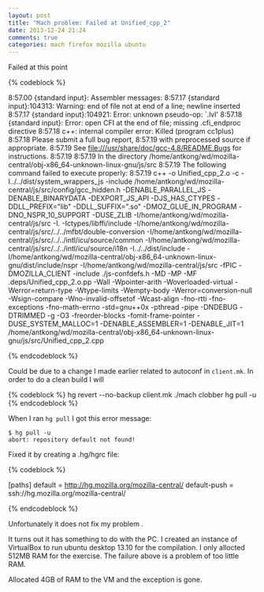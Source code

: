 ```yaml
---
layout: post
title: "Mach problem: Failed at Unified_cpp_2"
date: 2013-12-24 21:24
comments: true
categories: mach firefox mozilla ubuntu 
---
```


Failed at this point

{% codeblock %}

 8:57.00 {standard input}: Assembler messages:
 8:57.17 {standard input}:104313: Warning: end of file not at end of a line; newline inserted
 8:57.17 {standard input}:104921: Error: unknown pseudo-op: `.lvl'
 8:57.18 {standard input}: Error: open CFI at the end of file; missing .cfi_endproc directive
 8:57.18 c++: internal compiler error: Killed (program cc1plus)
 8:57.18 Please submit a full bug report,
 8:57.19 with preprocessed source if appropriate.
 8:57.19 See <file:///usr/share/doc/gcc-4.8/README.Bugs> for instructions.
 8:57.19 
 8:57.19 In the directory  /home/antkong/wd/mozilla-central/obj-x86_64-unknown-linux-gnu/js/src
 8:57.19 The following command failed to execute properly:
 8:57.19 c++ -o Unified_cpp_2.o -c -I../../dist/system_wrappers_js -include /home/antkong/wd/mozilla-central/js/src/config/gcc_hidden.h -DENABLE_PARALLEL_JS -DENABLE_BINARYDATA -DEXPORT_JS_API -DJS_HAS_CTYPES -DDLL_PREFIX="lib" -DDLL_SUFFIX=".so" -DMOZ_GLUE_IN_PROGRAM -DNO_NSPR_10_SUPPORT -DUSE_ZLIB -I/home/antkong/wd/mozilla-central/js/src -I. -Ictypes/libffi/include -I/home/antkong/wd/mozilla-central/js/src/../../mfbt/double-conversion -I/home/antkong/wd/mozilla-central/js/src/../../intl/icu/source/common -I/home/antkong/wd/mozilla-central/js/src/../../intl/icu/source/i18n -I../../dist/include -I/home/antkong/wd/mozilla-central/obj-x86_64-unknown-linux-gnu/dist/include/nspr -I/home/antkong/wd/mozilla-central/js/src -fPIC -DMOZILLA_CLIENT -include ./js-confdefs.h -MD -MP -MF .deps/Unified_cpp_2.o.pp -Wall -Wpointer-arith -Woverloaded-virtual -Werror=return-type -Wtype-limits -Wempty-body -Werror=conversion-null -Wsign-compare -Wno-invalid-offsetof -Wcast-align -fno-rtti -fno-exceptions -fno-math-errno -std=gnu++0x -pthread -pipe -DNDEBUG -DTRIMMED -g -O3 -freorder-blocks -fomit-frame-pointer -DUSE_SYSTEM_MALLOC=1 -DENABLE_ASSEMBLER=1 -DENABLE_JIT=1 /home/antkong/wd/mozilla-central/obj-x86_64-unknown-linux-gnu/js/src/Unified_cpp_2.cpp


{% endcodeblock %}


Could be due to a change I made earlier related to autoconf in ``client.mk``. In order to do a clean build I will

{% codeblock %}
hg revert --no-backup client.mk
./mach clobber
hg pull -u
{% endcodeblock %}

When I ran ``hg pull`` I got this error message:

    $ hg pull -u
    abort: repository default not found!


Fixed it by creating a .hg/hgrc file:


{% codeblock %}

[paths]
default = http://hg.mozilla.org/mozilla-central/
default-push = ssh://hg.mozilla.org/mozilla-central/

{% endcodeblock %}

Unfortunately it does not fix my problem .

It turns out it has something to do with the PC. I created an instance of VirtualBox to run ubuntu desktop 13.10 for the compilation. I only allocted 512MB RAM for the exercise. The failure above is a problem of too little RAM.

Allocated 4GB of RAM to the VM and the exception is gone. 
